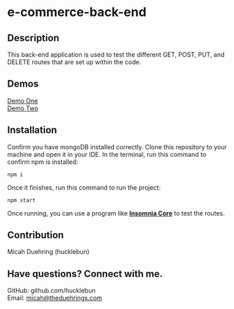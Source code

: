 # e-commerce-back-end

## Description
This back-end application is used to test the different GET, POST, PUT, and DELETE routes that are set up within the code.

## Demos
[Demo One](https://drive.google.com/file/d/1bjzgC1R0nzx0_Z3JXCj2ZN7dCRQiDMah/view?usp=sharing)
<br/>
[Demo Two](https://drive.google.com/file/d/1LOwA6rpZHpfeIhUfC3GPX9y3E8bKtanJ/view?usp=sharing)

## Installation
Confirm you have mongoDB installed correctly. Clone this repository to your machine and open it in your IDE. In the terminal, run this command to confirm npm is installed:

```
npm i
```

Once it finishes, run this command to run the project:

```
npm start
```

Once running, you can use a program like [**Insomnia Core**](https://insomnia.rest/) to test the routes.

## Contribution
Micah Duehring (hucklebun)

## Have questions? Connect with me.
GitHub: github.com/hucklebun<br>
Email: micah@theduehrings.com    

